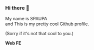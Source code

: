 ### Hi there 👋

My name is SPAUPA<br>
and This is my pretty cool Github profile.

(Sorry if it's not that cool to you.)

**Web FE**
